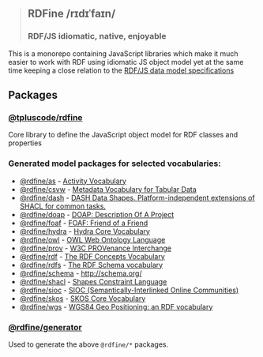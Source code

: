 > ## RDFine /rɪdɪˈfaɪn/
> ### RDF/JS idiomatic, native, enjoyable

This is a monorepo containing JavaScript libraries which make it much easier to work with RDF using idiomatic JS object model yet at the same time keeping a close relation to the [RDF/JS data model specifications](https://rdf.js.org/data-model-spec/)

## Packages

### [@tpluscode/rdfine](packages/core)

Core library to define the JavaScript object model for RDF classes and properties

### Generated model packages for selected vocabularies:

* [@rdfine/as](vocabularies/as) - [Activity Vocabulary](https://www.w3.org/TR/activitystreams-vocabulary/)
* [@rdfine/csvw](vocabularies/csvw) - [Metadata Vocabulary for Tabular Data](https://www.w3.org/TR/tabular-metadata/)
* [@rdfine/dash](vocabularies/dash) - [DASH Data Shapes. Platform-independent extensions of SHACL for common tasks.](http://datashapes.org)
* [@rdfine/doap](vocabularies/doap) - [DOAP: Description Of A Project](https://github.com/ewilderj/doap)
* [@rdfine/foaf](vocabularies/foaf) - [FOAF: Friend of a Friend](http://xmlns.com/foaf/spec/)
* [@rdfine/hydra](vocabularies/hydra) - [Hydra Core Vocabulary](https://www.hydra-cg.com/spec/latest/core/)
* [@rdfine/owl](vocabularies/owl) - [OWL Web Ontology Language](https://www.w3.org/OWL/)
* [@rdfine/prov](vocabularies/prov) - [W3C PROVenance Interchange](https://www.w3.org/blog/SW/2013/03/21/prov-a-framework-for-provenance-interchange/)
* [@rdfine/rdf](vocabularies/rdf) - [The RDF Concepts Vocabulary](https://www.w3.org/TR/rdf11-concepts/)
* [@rdfine/rdfs](vocabularies/rdfs) - [The RDF Schema vocabulary](https://www.w3.org/TR/rdf-schema/)
* [@rdfine/schema](vocabularies/schema) - http://schema.org/
* [@rdfine/shacl](vocabularies/shacl) - [Shapes Constraint Language](https://www.w3.org/TR/shacl/)
* [@rdfine/sioc](vocabularies/sioc) - [SIOC (Semantically-Interlinked Online Communities)](http://rdfs.org/sioc/spec/)
* [@rdfine/skos](vocabularies/skos) - [SKOS Core Vocabulary](https://www.w3.org/TR/swbp-skos-core-spec/)
* [@rdfine/wgs](vocabularies/wgs) - [WGS84 Geo Positioning: an RDF vocabulary](https://www.w3.org/2003/01/geo/)

### [@rdfine/generator](packages/generator)

Used to generate the above `@rdfine/*` packages.
